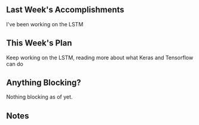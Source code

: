 ## Last Week's Accomplishments

I've been working on the LSTM

## This Week's Plan

Keep working on the LSTM, reading more about what Keras and Tensorflow can do

## Anything Blocking?

Nothing blocking as of yet. 

## Notes
